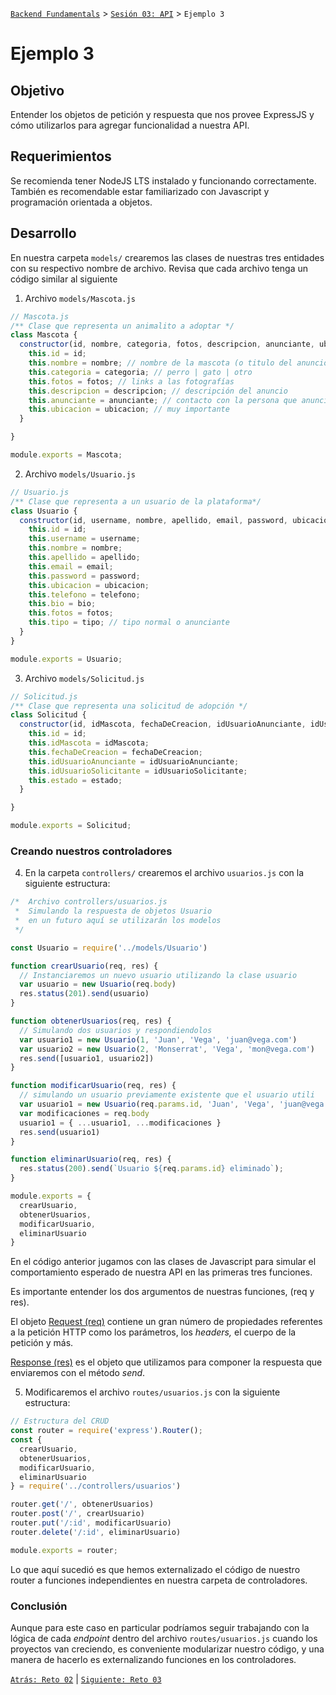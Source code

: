 [`Backend Fundamentals`](../../README.md) > [`Sesión 03: API`](../README.md) > `Ejemplo 3`

# Ejemplo 3

## Objetivo

Entender los objetos de petición y respuesta que nos provee ExpressJS y cómo utilizarlos para agregar funcionalidad a nuestra API.

## Requerimientos

Se recomienda tener NodeJS LTS instalado y funcionando correctamente. También es recomendable estar familiarizado con Javascript y programación orientada a objetos.

## Desarrollo

En nuestra carpeta `models/` crearemos las clases de nuestras tres entidades con su respectivo nombre de archivo. Revisa que cada archivo tenga un código similar al siguiente

1. Archivo `models/Mascota.js`

```jsx
// Mascota.js
/** Clase que representa un animalito a adoptar */
class Mascota {
  constructor(id, nombre, categoria, fotos, descripcion, anunciante, ubicacion) {
    this.id = id;
    this.nombre = nombre; // nombre de la mascota (o titulo del anuncio)
    this.categoria = categoria; // perro | gato | otro
    this.fotos = fotos; // links a las fotografías
    this.descripcion = descripcion; // descripción del anuncio
    this.anunciante = anunciante; // contacto con la persona que anuncia al animalito
    this.ubicacion = ubicacion; // muy importante
  }

}

module.exports = Mascota;
```

2. Archivo `models/Usuario.js`

```jsx
// Usuario.js
/** Clase que representa a un usuario de la plataforma*/
class Usuario {
  constructor(id, username, nombre, apellido, email, password, ubicacion, telefono, bio, fotos, tipo) {
    this.id = id;
    this.username = username;
    this.nombre = nombre;
    this.apellido = apellido;
    this.email = email;
    this.password = password;
    this.ubicacion = ubicacion;
    this.telefono = telefono;
    this.bio = bio;
    this.fotos = fotos;
    this.tipo = tipo; // tipo normal o anunciante
  }
}

module.exports = Usuario;
```

3. Archivo `models/Solicitud.js`

```jsx
// Solicitud.js
/** Clase que representa una solicitud de adopción */
class Solicitud {
  constructor(id, idMascota, fechaDeCreacion, idUsuarioAnunciante, idUsuarioSolicitante, estado) {
    this.id = id;
    this.idMascota = idMascota;
    this.fechaDeCreacion = fechaDeCreacion;
    this.idUsuarioAnunciante = idUsuarioAnunciante;
    this.idUsuarioSolicitante = idUsuarioSolicitante;
    this.estado = estado;
  }

}

module.exports = Solicitud;
```

### Creando nuestros controladores

4. En la carpeta `controllers/` crearemos el archivo `usuarios.js` con la siguiente estructura:

```jsx
/*  Archivo controllers/usuarios.js
 *  Simulando la respuesta de objetos Usuario
 *  en un futuro aquí se utilizarán los modelos
 */

const Usuario = require('../models/Usuario')

function crearUsuario(req, res) {
  // Instanciaremos un nuevo usuario utilizando la clase usuario
  var usuario = new Usuario(req.body)
  res.status(201).send(usuario)
}

function obtenerUsuarios(req, res) {
  // Simulando dos usuarios y respondiendolos
  var usuario1 = new Usuario(1, 'Juan', 'Vega', 'juan@vega.com')
  var usuario2 = new Usuario(2, 'Monserrat', 'Vega', 'mon@vega.com')
  res.send([usuario1, usuario2])
}

function modificarUsuario(req, res) {
  // simulando un usuario previamente existente que el usuario utili
  var usuario1 = new Usuario(req.params.id, 'Juan', 'Vega', 'juan@vega.com')
  var modificaciones = req.body
  usuario1 = { ...usuario1, ...modificaciones }
  res.send(usuario1)
}

function eliminarUsuario(req, res) {
  res.status(200).send(`Usuario ${req.params.id} eliminado`);
}

module.exports = {
  crearUsuario,
  obtenerUsuarios,
  modificarUsuario,
  eliminarUsuario
}
```

En el código anterior jugamos con las clases de Javascript para simular el comportamiento esperado de nuestra API en las primeras tres funciones.

Es importante entender los dos argumentos de nuestras funciones, (req y res).

El objeto [Request (req)](http://expressjs.com/es/4x/api.html#req) contiene un gran número de propiedades referentes a la petición HTTP como los parámetros, los *headers,* el cuerpo de la petición y más.

[Response (res)](http://expressjs.com/es/4x/api.html#res) es el objeto que utilizamos para componer la respuesta que enviaremos  con el método *send*.

5. Modificaremos el archivo `routes/usuarios.js` con la siguiente estructura:

```jsx
// Estructura del CRUD
const router = require('express').Router();
const {
  crearUsuario,
  obtenerUsuarios,
  modificarUsuario,
  eliminarUsuario
} = require('../controllers/usuarios')

router.get('/', obtenerUsuarios)
router.post('/', crearUsuario)
router.put('/:id', modificarUsuario)
router.delete('/:id', eliminarUsuario)

module.exports = router;
```

Lo que aquí sucedió es que hemos externalizado el código de nuestro router a funciones independientes en nuestra carpeta de controladores.

### Conclusión

Aunque para este caso en particular podríamos seguir trabajando con la lógica de cada *endpoint* dentro del archivo `routes/usuarios.js` cuando los proyectos van creciendo, es conveniente modularizar nuestro código, y una manera de hacerlo es externalizando funciones en los controladores.

[`Atrás: Reto 02`](https://github.com/beduExpert/A2-Backend-Fundamentals-2020/tree/master/Sesion-04/Reto-02) | [`Siguiente: Reto 03`](https://github.com/beduExpert/A2-Backend-Fundamentals-2020/tree/master/Sesion-04/Reto-02)

